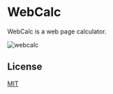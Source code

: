 # WebCalc
WebCalc is a web page calculator.

![webcalc](https://user-images.githubusercontent.com/33803413/52157735-985f3300-2691-11e9-9874-0cd975ea698d.png)

## License

[MIT](https://github.com/wadiim/webcalc/blob/master/LICENSE)
